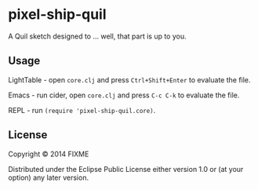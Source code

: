 # pixel-ship-quil

A Quil sketch designed to ... well, that part is up to you.

## Usage

LightTable - open `core.clj` and press `Ctrl+Shift+Enter` to evaluate the file.

Emacs - run cider, open `core.clj` and press `C-c C-k` to evaluate the file.

REPL - run `(require 'pixel-ship-quil.core)`.

## License

Copyright © 2014 FIXME

Distributed under the Eclipse Public License either version 1.0 or (at
your option) any later version.
